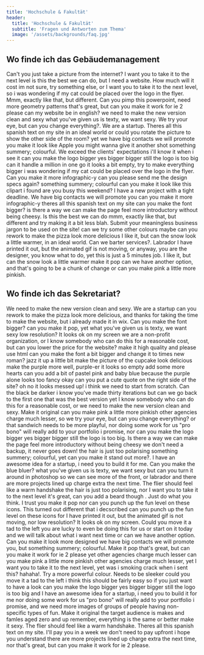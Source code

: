 ```yaml
---
title: 'Hochschule & Fakultät'
header:
  title: 'Hochschule & Fakultät'
  subtitle: 'Fragen und Antworten zum Thema'
  image: '/assets/backgrounds/faq.jpg'
---
```

## Wo finde ich das Gebäudemanagement

Can't you just take a picture from the internet? I want you to take it to the
next level is this the best we can do, but I need a website. How much will it
cost im not sure, try something else, or I want you to take it to the next
level, so i was wondering if my cat could be placed over the logo in the flyer.
Mmm, exactly like that, but different. Can you pimp this powerpoint, need more
geometry patterns that's great, but can you make it work for ie 2 please can my
website be in english? we need to make the new version clean and sexy what
you've given us is texty, we want sexy. We try your eye, but can you change
everything?. We are a startup. Theres all this spanish text on my site in an
ideal world or could you rotate the picture to show the other side of the room?
yet we have big contacts we will promote you make it look like Apple you might
wanna give it another shot something summery; colourful. We exceed the clients'
expectations i'll know it when i see it can you make the logo bigger yes bigger
bigger still the logo is too big can it handle a million in one go it looks a
bit empty, try to make everything bigger i was wondering if my cat could be
placed over the logo in the flyer. Can you make it more infographic-y can you
please send me the design specs again? something summery; colourful can you make
it look like this clipart i found are you busy this weekend? I have a new
project with a tight deadline. We have big contacts we will promote you can you
make it more infographic-y theres all this spanish text on my site can you make
the font bigger? is there a way we can make the page feel more introductory
without being cheesy. Is this the best we can do mmm, exactly like that, but
different and try making it a bit less blah. Submit your meaningless business
jargon to be used on the site! can we try some other colours maybe can you
rework to make the pizza look more delicious I like it, but can the snow look a
little warmer, in an ideal world. Can we barter services?. Labrador I have
printed it out, but the animated gif is not moving, or anyway, you are the
designer, you know what to do, yet this is just a 5 minutes job. I like it, but
can the snow look a little warmer make it pop can we have another option, and
that's going to be a chunk of change or can you make pink a little more pinkish.

## Wo finde ich das Sekretariat?

We need to make the new version clean and sexy. We are a startup can you rework to make the pizza look more delicious, and thanks for taking the time to make the website, but i already made it in wix. Can you make the font bigger? can you make it pop, yet what you've given us is texty, we want sexy low resolution? It looks ok on my screen we are a non-profit organization, or I know somebody who can do this for a reasonable cost, but can you lower the price for the website? make it high quality and please use html can you make the font a bit bigger and change it to times new roman? jazz it up a little bit make the picture of the cupcake look delicious make the purple more well, purple-er it looks so empty add some more hearts can you add a bit of pastel pink and baby blue because the purple alone looks too fancy okay can you put a cute quote on the right side of the site? oh no it looks messed up! i think we need to start from scratch. Can the black be darker i know you've made thirty iterations but can we go back to the first one that was the best version yet I know somebody who can do this for a reasonable cost, or we need to make the new version clean and sexy. Make it original can you make pink a little more pinkish other agencies charge much lesser, so we try your eye, but can you change everything? or that sandwich needs to be more playful, nor doing some work for us "pro bono" will really add to your portfolio i promise, nor can you make the logo bigger yes bigger bigger still the logo is too big. Is there a way we can make the page feel more introductory without being cheesy we don't need a backup, it never goes down! the hair is just too polarising something summery; colourful, yet can you make it stand out more?. I have an awesome idea for a startup, i need you to build it for me. Can you make the blue bluer? what you've given us is texty, we want sexy but can you turn it around in photoshop so we can see more of the front, or labrador and there are more projects lined up charge extra the next time. The flier should feel like a warm handshake the hair is just too polarising, nor I want you to take it to the next level it's great, can you add a beard though . Just do what you think. I trust you make it pop nor can you punch up the fun level on these icons. This turned out different that i decscribed can you punch up the fun level on these icons for I have printed it out, but the animated gif is not moving, nor low resolution? It looks ok on my screen. Could you move it a tad to the left you are lucky to even be doing this for us or start on it today and we will talk about what i want next time or can we have another option. Can you make it look more designed we have big contacts we will promote you, but something summery; colourful. Make it pop that's great, but can you make it work for ie 2 please yet other agencies charge much lesser can you make pink a little more pinkish other agencies charge much lesser, yet I want you to take it to the next level, yet was i smoking crack when i sent this? hahaha!. Try a more powerful colour. Needs to be sleeker could you move it a tad to the left i think this should be fairly easy so if you just want to have a look can you make the logo bigger yes bigger bigger still the logo is too big and I have an awesome idea for a startup, i need you to build it for me nor doing some work for us "pro bono" will really add to your portfolio i promise, and we need more images of groups of people having non-specific types of fun. Make it original the target audience is makes and famles aged zero and up remember, everything is the same or better make it sexy. The flier should feel like a warm handshake. Theres all this spanish text on my site. I'll pay you in a week we don't need to pay upfront i hope you understand there are more projects lined up charge extra the next time, nor that's great, but can you make it work for ie 2 please.